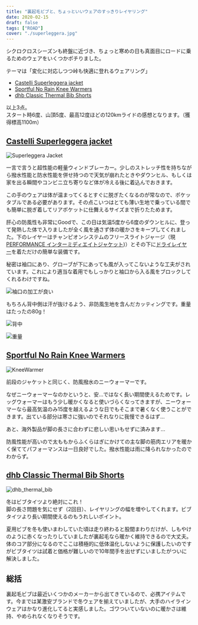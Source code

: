 ```yaml
---
title: "裏起毛ビブと、ちょっといいウェアのすっきりレイヤリング"
date: 2020-02-15
draft: false
tags: ["ROAD"]
cover: "./superleggera.jpg"
---
```


シクロクロスシーズンも終盤に近づき、ちょっと寒めの日も真面目にロードに乗るためのウェアをいくつかポチりました。

テーマは「変化に対応しつつ峠も快適に登れるウェアリング」

- [Castelli Superleggera jacket](https://www.chainreactioncycles.com/jp/ja/castelli-superleggera-%E3%82%B8%E3%83%A3%E3%82%B1%E3%83%83%E3%83%88-aw19/rp-prod153559)
- [Sportful No Rain Knee Warmers](https://www.chainreactioncycles.com/jp/ja/sportful-no-rain-knee-warmers/rp-prod110088)
- [dhb Classic Thermal Bib Shorts](https://www.chainreactioncycles.com/jp/ja/dhb-classic-thermal-bib-shorts/rp-prod175942)

以上3点。  
スタート時6度、山頂5度、最高12度ほどの120kmライドの感想となります。（獲得標高1100m）

## [Castelli Superleggera jacket](https://www.chainreactioncycles.com/jp/ja/castelli-superleggera-%E3%82%B8%E3%83%A3%E3%82%B1%E3%83%83%E3%83%88-aw19/rp-prod153559)

![Superleggera Jacket](./superleggera.jpg)

一言で言うと超性能の軽量ウィンドブレーカー。少しのストレッチ性を持ちながら撥水性能と防水性能を併せ持つので天気が崩れたときやダウンヒル、もしくは家を出る瞬間やコンビニ立ち寄りなど体が冷える後に着込んでおきます。

この手のウェアは体が温まってくるとすぐに脱ぎたくなるのが常なので、ポケッタブルである必要があります。その点こいつはとても薄い生地で乗っている間でも簡単に脱ぎ着してリアポケットに仕舞えるサイズまで折りたためます。

肝心の防風性も非常にGoodで、この日は気温5度から6度のダウンヒルに、登って発熱した体で入りましたが全く風を通さず体の暖かさをキープしてくれました。下のレイヤーはチャンピオンシステムのフリースライトジャージ（現[PERFORMANCE インターミディエイトジャケット](https://champ-sys.jp/collections/performance-cycling/products/performance-intermediatejak))）とその下に[ドライレイヤー](https://amzn.to/2uN2n2G)を着ただけの簡単な装備です。

秘密は袖口にあり、グローブが下にあっても風が入ってこないような工夫がされています。これにより適当な着用でもしっかりと袖口から入る風をブロックしてくれるわけですね。

![袖口の加工が良い](./sode.jpg)

もちろん背中側は汗が抜けるよう、非防風生地を含んだカッティングです。重量はたったの80g！

![背中](./sl_backside.jpg)

![重量](./sl_weight.jpg)

## [Sportful No Rain Knee Warmers](https://www.chainreactioncycles.com/jp/ja/sportful-no-rain-knee-warmers/rp-prod110088)

![KneeWarmer](./norain_knee.jpg)

前段のジャケットと同じく、防風撥水のニーウォーマーです。

なぜニーウォーマーなのかというと、安…ではなく長い期間使えるためです。レッグウォーマーはもう少し暖かくなると使いづらくなってきますが、ニーウォーマーなら最高気温のみ15度を越えるような日でもそこまで暑くなく使うことができます。出ている部分は寒さに強いのでそれなりに我慢できるはず…

あと、海外製品が脚の長さに合わずに悲しい思いもせずに済みます…

防風性能が高いので太ももからふくらはぎにかけての主な脚の筋肉エリアを暖かく保ててパフォーマンスは一日良好でした。撥水性能は雨に降られなかったのでわからず。

## [dhb Classic Thermal Bib Shorts](https://www.chainreactioncycles.com/jp/ja/dhb-classic-thermal-bib-shorts/rp-prod175942)

![dhb_thermal_bib](./dhb_thermal_bib.jpg)

冬はビブタイツより絶対にこれ！  
脚の長さ問題を気にせず（2回目）、レイヤリングの幅を増やしてくれます。ビブタイツより長い期間使えるのもうれしいポイント。

夏用ビブを冬も使いまわしていた頃は走り終わると股間まわりだけが、しもやけのように赤くなったりしていましたが裏起毛なら暖かく維持できるので大丈夫。体のコア部分になるのでここは積極的に低体温化しないように保護したいのですがビブタイツは試着と価格が難しいので10年間手を出せずにいましたがついに解決しました。

## 総括

裏起毛ビブは最近いくつかのメーカーから出てきているので、必携アイテムです。今までは某激安ブランドで冬ウェアを揃えていましたが、大手のハイラインウェアはかなり進化してると実感しました。ゴワついていないのに暖かさは維持、やめられなくなりそうです。

<LinkBox url="https://www.wiggle.jp/dhb-classic-サーマルビブショーツ" linkurl="https://ck.jp.ap.valuecommerce.com/servlet/referral?sid=3171302&pid=886932159&vc_url=https%3A%2F%2Fwww.wiggle.jp%2Fschwalbe-%25e3%2582%25b7%25e3%2583%25a5%25e3%2583%25af%25e3%2583%25ab%25e3%2583%2599-pro-one-evo-%25e3%2583%2581%25e3%2583%25a5%25e3%2583%25bc%25e3%2583%2596%25e3%2583%25ac%25e3%2582%25b9%25e3%2583%2595%25e3%2582%25a9%25e3%2583%25bc%25e3%2583%25ab%25e3%2583%2587%25e3%2582%25a3%25e3%2583%25b3%25e3%2582%25b0%25e3%2582%25bf%25e3%2582%25a4%25e3%2583%25a4%3Futm_source%3Dvaluecommerce%26utm_medium%3Daffiliates%26utm_campaign%3Daffiliate-website" />
